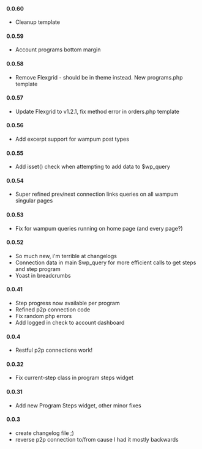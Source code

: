 #### 0.0.60
* Cleanup template

#### 0.0.59
* Account programs bottom margin

#### 0.0.58
* Remove Flexgrid - should be in theme instead. New programs.php template

#### 0.0.57
* Update Flexgrid to v1.2.1, fix method error in orders.php template

#### 0.0.56
* Add excerpt support for wampum post types

#### 0.0.55
* Add isset() check when attempting to add data to $wp_query

#### 0.0.54
* Super refined prev/next connection links queries on all wampum singular pages

#### 0.0.53
* Fix for wampum queries running on home page (and every page?)

#### 0.0.52
* So much new, i'm terrible at changelogs
* Connection data in main $wp_query for more efficient calls to get steps and step program
* Yoast in breadcrumbs

#### 0.0.41
* Step progress now available per program
* Refined p2p connection code
* Fix random php errors
* Add logged in check to account dashboard

#### 0.0.4
* Restful p2p connections work!

#### 0.0.32
* Fix current-step class in program steps widget

#### 0.0.31
* Add new Program Steps widget, other minor fixes

#### 0.0.3
* create changelog file ;)
* reverse p2p connection to/from cause I had it mostly backwards